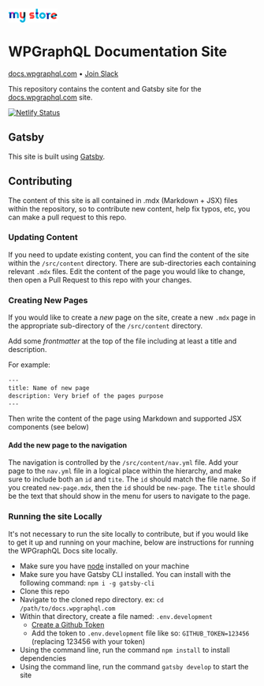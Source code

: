 ![Logo](./img/logo.png)

# WPGraphQL Documentation Site

[docs.wpgraphql.com](https://docs.wpgraphql.com) • <a href="https://wpgql-slack.herokuapp.com/" target="_blank">Join Slack</a>

This repository contains the content and Gatsby site for the [docs.wpgraphql.com](https://docs.wpgraphql.com) site.

[![Netlify Status](https://api.netlify.com/api/v1/badges/58a7d0f1-5002-42d6-a570-eff7468e1575/deploy-status)](https://app.netlify.com/sites/wpgraphql-docs/deploys)


## Gatsby
This site is built using [Gatsby](https://gatsbyjs.org).

## Contributing
The content of this site is all contained in .mdx (Markdown + JSX) files within the repository, so to contribute new content, help fix typos, etc, you can make a pull request to this repo. 

### Updating Content
If you need to update existing content, you can find the content of the site within the `/src/content` directory. There are sub-directories each containing relevant `.mdx` files. Edit the content of the page you would like to change, then open a Pull Request to this repo with your changes. 

### Creating New Pages
If you would like to create a _new_ page on the site, create a new `.mdx` page in the appropriate sub-directory of the `/src/content` directory. 

Add some *frontmatter* at the top of the file including at least a title and description. 

For example:

```
---
title: Name of new page
description: Very brief of the pages purpose
---
```

Then write the content of the page using Markdown and supported JSX components (see below)

#### Add the new page to the navigation
The navigation is controlled by the `/src/content/nav.yml` file. Add your page to the `nav.yml` file in a logical place within the hierarchy, and make sure to include both an `id` and `tite`. The `id` should match the file name. So if you created `new-page.mdx`, then the `id` should be `new-page`. The `title` should be the text that should show in the menu for users to navigate to the page.

### Running the site Locally
It's not necessary to run the site locally to contribute, but if you would like to get it up and running on your machine, below are instructions for running the WPGraphQL Docs site locally. 

- Make sure you have [node](https://nodejs.org/en/dow) installed on your machine
- Make sure you have Gatsby CLI installed. You can install with the following command: `npm i -g gatsby-cli`
- Clone this repo
- Navigate to the cloned repo directory. ex: `cd /path/to/docs.wpgraphql.com`
- Within that directory, create a file named: `.env.development`
  - [Create a Github Token](https://help.github.com/en/articles/creating-a-personal-access-token-for-the-command-line)
  - Add the token to `.env.development` file like so: `GITHUB_TOKEN=123456` (replacing 123456 with your token)
- Using the command line, run the command `npm install` to install dependencies
- Using the command line, run the command `gatsby develop` to start the site
